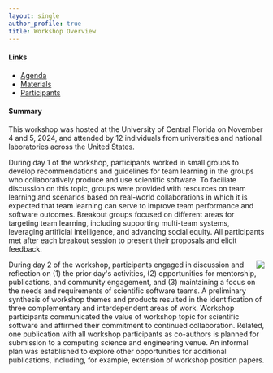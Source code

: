 ```yaml
---
layout: single
author_profile: true
title: Workshop Overview
---
```


#### Links

* <a href="{{ '/agenda' | prepend: site.baseurl }}">Agenda</a>
* <a href="{{ '/materials' | prepend: site.baseurl }}">Materials</a>
* <a href="{{ '/participants' | prepend: site.baseurl }}">Participants</a>


#### Summary

This workshop was hosted at the University of Central Florida on November 4 and 5, 2024, and attended by 12 individuals from universities and national laboratories across the United States. 

During day 1 of the workshop, participants worked in small groups to develop recommendations and guidelines for team learning in the groups who collaboratively produce and use scientific software. 
To faciliate discussion on this topic, groups were provided with resources on team learning and scenarios based on real-world collaborations in which it is expected that team learning can serve to improve team performance and software outcomes. 
Breakout groups focused on different areas for targeting team learning, including supporting multi-team systems, leveraging artificial intelligence, and advancing social equity.
All participants met after each breakout session to present their proposals and elicit feedback.

<img src="{{ '/assets/images/workshopareasofwork.png' | prepend: site.baseurl }}" class = "rounded-corners" align="right"> 

During day 2 of the workshop, participants engaged in discussion and reflection on (1) the prior day's activities, (2) opportunities for mentorship, publications, and community engagement, and (3) maintaining a focus on the needs and requirements of scientific software teams. 
A preliminary synthesis of workshop themes and products resulted in the identification of three complementary and interdependent areas of work. 
Workshop participants communicated the value of workshop topic for scientific software and affirmed their commitment to continued collaboration.
Related, one publication with all workshop participants as co-authors is planned for submission to a computing science and engineering venue. 
An informal plan was established to explore other opportunities for additional publications, including, for example, extension of workshop position papers. 

